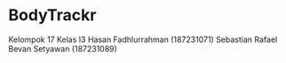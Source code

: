 # BodyTrackr

Kelompok 17 Kelas I3
Hasan Fadhlurrahman (187231071)
Sebastian Rafael Bevan Setyawan (187231089)
